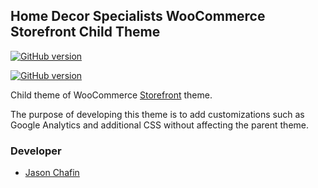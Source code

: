 ## Home Decor Specialists WooCommerce Storefront Child Theme ##

[![GitHub version](https://badge.fury.io/gh/Herm71%2Fhds-storefront-child.svg)](https://badge.fury.io/gh/Herm71%2Fhds-storefront-child)

[![GitHub version](https://badgen.net/github/license/micromatch/micromatch)](/github/:topic<license>/:Herm71/:hds-storefront-child)

Child theme of WooCommerce [Storefront](https://woocommerce.com/storefront/) theme.

The purpose of developing this theme is to add customizations such as Google Analytics and additional CSS without affecting the parent theme.

### Developer ###

* [Jason Chafin](https://github.com/Herm71)
